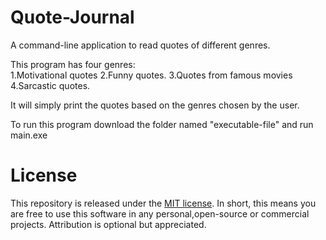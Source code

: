 # Quote-Journal<br>
A command-line application to read quotes of different genres.<br>

This program has four genres:<br>
1.Motivational quotes  2.Funny quotes.  3.Quotes from famous movies  4.Sarcastic quotes.<br>
                            
It will simply print the quotes based on the genres chosen by the user.<br>

To run this program download the folder named "executable-file" and run main.exe<br>


# License <br>
This repository is released under the [MIT license](https://opensource.org/licenses/MIT). In short, this means you are free to use this software in any personal,open-source or commercial projects. Attribution is optional but appreciated.


